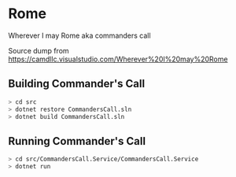 # Rome

Wherever I may Rome
aka commanders call

Source dump from https://camdllc.visualstudio.com/Wherever%20I%20may%20Rome

## Building Commander's Call

```bash
> cd src
> dotnet restore CommandersCall.sln
> dotnet build CommandersCall.sln
```

## Running Commander's Call

```bash
> cd src/CommandersCall.Service/CommandersCall.Service
> dotnet run
```


